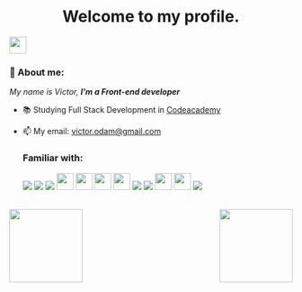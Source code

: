 
<h1 align='center'> Welcome to my profile. </h1>
<span> 
    
  <a href="https://www.linkedin.com/in/victor-melo-odam/" target="_blank"><img src="https://img.shields.io/badge/LinkedIn-0077B5?style=for-the-badge&logo=linkedin&logoColor=white" target="_blank" height="30px"></a> 

  </span>
  
### 👋 About me:



<p>
  <em>
    My name is Victor, <strong>I'm a Front-end developer</strong>
  </em>
</p>
 
- 📚 Studying Full Stack Development in <a href="https://www.codecademy.com/learn" target="_blank"> Codeacademy </a>
- 📫 My email: victor.odam@gmail.com

  
  ### Familiar with:
  
  <div>
  <img src="https://img.shields.io/badge/html5-%23E34F26.svg?style=for-the-badge&logo=html5&logoColor=white"/>
  <img src="https://img.shields.io/badge/css3-%231572B6.svg?style=for-the-badge&logo=css3&logoColor=white"/>
  <img src="https://img.shields.io/badge/SASS-hotpink.svg?style=for-the-badge&logo=SASS&logoColor=white"/>
  <img src="https://img.shields.io/badge/Bootstrap-563D7C?style=for-the-badge&logo=bootstrap&logoColor=white" height="30px"/>  
    <img src="https://img.shields.io/badge/JavaScript-F7DF1E?style=for-the-badge&logo=javascript&logoColor=black" height="30px"/>
    <img src="https://img.shields.io/badge/TypeScript-007ACC?style=for-the-badge&logo=typescript&logoColor=white" height="30px"/>
    <img src="https://img.shields.io/badge/React-20232A?style=for-the-badge&logo=react&logoColor=61DAFB" height="30px"/>
    <img src="https://img.shields.io/badge/styled--components-DB7093?style=for-the-badge&logo=styled-components&logoColor=white">
    <img src="https://img.shields.io/badge/Next-black?style=for-the-badge&logo=next.js&logoColor=white">
    <img src="https://img.shields.io/badge/Node.js-43853D?style=for-the-badge&logo=node.js&logoColor=white" height="30px"/>
    <img src="https://img.shields.io/badge/MySQL-00000F?style=for-the-badge&logo=mysql&logoColor=white" height="30px"/>
    <img src="https://img.shields.io/badge/MongoDB-%234ea94b.svg?style=for-the-badge&logo=mongodb&logoColor=white"/>
    

  </div>

<br/>

  <div>
    <a href="https://github.com/oam-victor/">
    <img height="130" align="left" src="https://github-readme-stats.vercel.app/api?username=oam-victor&show_icons=true&theme=true&custom_title=Github%20Status&hide=issues&hide_border=true&bg_color=ffffff00&title_color=FC5C00&icon_color=F1ED0B&text_color=CCC8C8"/>
    <img height="130" align= "right" src="https://github-readme-stats.vercel.app/api/top-langs/?username=oam-victor&layout=compact&langs_count=7&theme=true&custom_title=Github%20Status&hide=issues&hide_border=true&bg_color=ffffff00&title_color=FC5C00&icon_color=32ff7b&text_color=CCC8C8"/>      
  </div>
  

 

